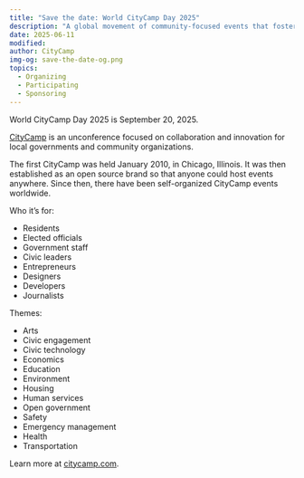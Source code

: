 ```yaml
---
title: "Save the date: World CityCamp Day 2025"
description: "A global movement of community-focused events that foster civic collaboration and innovation."
date: 2025-06-11
modified: 
author: CityCamp
img-og: save-the-date-og.png
topics:
  - Organizing
  - Participating
  - Sponsoring
---
```


World CityCamp Day 2025 is September 20, 2025.

[CityCamp](https://citycamp.com) is an unconference focused on collaboration and innovation for local governments and community organizations.

The first CityCamp was held January 2010, in Chicago, Illinois. It was then established as an open source brand so that anyone could host events anywhere. Since then, there have been self-organized CityCamp events worldwide.

Who it’s for:

* Residents
* Elected officials
* Government staff
* Civic leaders
* Entrepreneurs
* Designers
* Developers
* Journalists

Themes:

* Arts
* Civic engagement
* Civic technology
* Economics
* Education
* Environment
* Housing
* Human services
* Open government
* Safety
* Emergency management
* Health
* Transportation

Learn more at [citycamp.com](http://citycamp.com).
